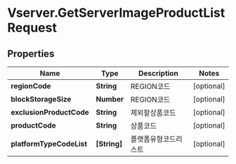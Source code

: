 # Vserver.GetServerImageProductListRequest

## Properties
Name | Type | Description | Notes
------------ | ------------- | ------------- | -------------
**regionCode** | **String** | REGION코드 | [optional] 
**blockStorageSize** | **Number** | REGION코드 | [optional] 
**exclusionProductCode** | **String** | 제외할상품코드 | [optional] 
**productCode** | **String** | 상품코드 | [optional] 
**platformTypeCodeList** | **[String]** | 플랫폼유형코드리스트 | [optional] 



